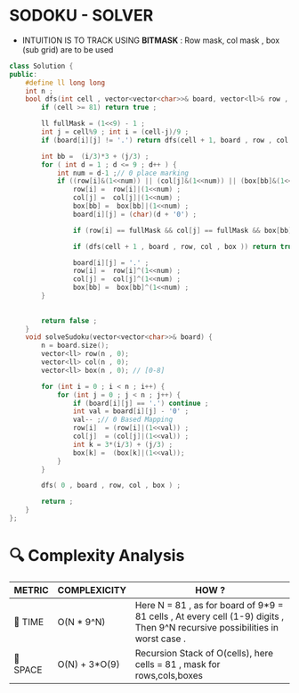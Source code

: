 # SODOKU - SOLVER 

- INTUITION IS TO TRACK USING **BITMASK** : Row mask, col mask , box (sub grid) are to be used

```cpp
class Solution {
public:
    #define ll long long
    int n ;
    bool dfs(int cell , vector<vector<char>>& board, vector<ll>& row , vector<ll>& col, vector<ll>& box) {
        if (cell >= 81) return true ;

        ll fullMask = (1<<9) - 1 ;
        int j = cell%9 ; int i = (cell-j)/9 ;
        if (board[i][j] != '.') return dfs(cell + 1, board , row , col, box) ;

        int bb =  (i/3)*3 + (j/3) ;
        for ( int d = 1 ; d <= 9 ; d++ ) {
            int num = d-1 ;// 0 place marking 
            if ((row[i]&(1<<num)) || (col[j]&(1<<num)) || (box[bb]&(1<<num))) continue ;
                row[i] =  row[i]|(1<<num) ;
                col[j] =  col[j]|(1<<num) ;
                box[bb] =  box[bb]|(1<<num) ;        
                board[i][j] = (char)(d + '0') ;

                if (row[i] == fullMask && col[j] == fullMask && box[bb] == fullMask ) return true ;

                if (dfs(cell + 1 , board , row, col , box )) return true ;

                board[i][j] = '.' ;
                row[i] =  row[i]^(1<<num) ;
                col[j] =  col[j]^(1<<num) ;
                box[bb] =  box[bb]^(1<<num) ;
        }
                    
            
        return false ;
    }
    void solveSudoku(vector<vector<char>>& board) {
        n = board.size();
        vector<ll> row(n , 0);
        vector<ll> col(n , 0);
        vector<ll> box(n , 0); // [0-8]

        for (int i = 0 ; i < n ; i++) {
            for (int j = 0 ; j < n ; j++) {
                if (board[i][j] == '.') continue ;
                int val = board[i][j] - '0' ;
                val-- ;// 0 Based Mapping
                row[i]  = (row[i]|(1<<val)) ;
                col[j]  = (col[j]|(1<<val)) ;
                int k = 3*(i/3) + (j/3) ;
                box[k] =  (box[k]|(1<<val)); 
            }
        }

        dfs( 0 , board , row, col , box ) ;

        return ;
    }
};
```


# 🔍 Complexity Analysis

|  METRIC   | COMPLEXICITY  |    HOW ? |
|-----------|-------------|------------|
| 🧭 TIME  |  O(N * 9^N)     |  Here N = 81 , as for board of 9*9 = 81 cells , At every cell (1-9) digits , Then 9^N recursive possibilities in worst case .|
| 🧠 SPACE |  O(N) + 3*O(9)   | Recursion Stack of O(cells), here cells = 81 , mask for rows,cols,boxes   |


